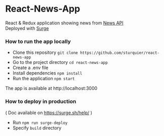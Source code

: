 React-News-App
===

React & Redux application showing news from [News API](https://newsapi.org/)  
Deployed with [Surge](https://surge.sh/)

### How to run the app locally

* Clone this repository `git clone https://github.com/sturquier/react-news-app`
* Go to the project directory `cd react-news-app`
* Create a .env file
* Install dependencies `npm install`
* Run the application `npm start`

The app is available at http://localhost:3000

### How to deploy in production 

( Doc available on https://surge.sh/help/ )

* Run `npm run surge-deploy`
* Specify `build` directory